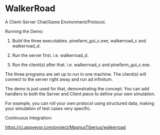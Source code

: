 # WalkerRoad
A Client-Server Chat/Game Environment/Protocol.

Running the Demo:

1) Build the three executables. pinefarm_gui_c.exe, walkerroad_c and walkerroad_d.

2) Run the server first. i.e. walkerroad_d.

3) Run the client(s) after that. i.e. walkerroad_c and pinefarm_gui_c.exe.


The three programs are set up to run in one machine. The client(s) will connect to the server right away and run ad infinitum.

The demo is just used for that, demonstrating the concept. You can add handlers to both the Server and Client piece to define your own simulation.

For example, you can roll your own protocol using structured data, making your simulation of test cases very specific.

Continuous Integration:

https://ci.appveyor.com/project/MagnusTiberius/walkerroad
